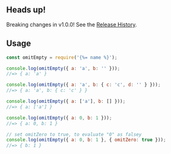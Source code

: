 ## Heads up!

Breaking changes in v1.0.0! See the [Release History](#CHANGELOG.md).

## Usage

```js
const omitEmpty = require('{%= name %}');

console.log(omitEmpty({ a: 'a', b: '' }));
//=> { a: 'a' }

console.log(omitEmpty({ a: 'a', b: { c: 'c', d: '' } }));
//=> { a: 'a', b: { c: 'c' } }

console.log(omitEmpty({ a: ['a'], b: [] }));
//=> { a: ['a'] }

console.log(omitEmpty({ a: 0, b: 1 }));
//=> { a: 0, b: 1 }

// set omitZero to true, to evaluate "0" as falsey
console.log(omitEmpty({ a: 0, b: 1 }, { omitZero: true }));
//=> { b: 1 }
```

